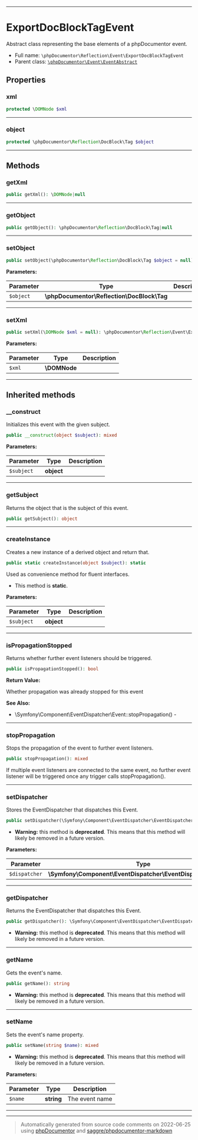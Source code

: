***

# ExportDocBlockTagEvent

Abstract class representing the base elements of a phpDocumentor event.



* Full name: `\phpDocumentor\Reflection\Event\ExportDocBlockTagEvent`
* Parent class: [`\phpDocumentor\Event\EventAbstract`](../../Event/EventAbstract.md)



## Properties


### xml



```php
protected \DOMNode $xml
```






***

### object



```php
protected \phpDocumentor\Reflection\DocBlock\Tag $object
```






***

## Methods


### getXml



```php
public getXml(): \DOMNode|null
```











***

### getObject



```php
public getObject(): \phpDocumentor\Reflection\DocBlock\Tag|null
```











***

### setObject



```php
public setObject(\phpDocumentor\Reflection\DocBlock\Tag $object = null): \phpDocumentor\Reflection\Event\ExportDocBlockTagEvent
```








**Parameters:**

| Parameter | Type | Description |
|-----------|------|-------------|
| `$object` | **\phpDocumentor\Reflection\DocBlock\Tag** |  |




***

### setXml



```php
public setXml(\DOMNode $xml = null): \phpDocumentor\Reflection\Event\ExportDocBlockTagEvent
```








**Parameters:**

| Parameter | Type | Description |
|-----------|------|-------------|
| `$xml` | **\DOMNode** |  |




***


## Inherited methods


### __construct

Initializes this event with the given subject.

```php
public __construct(object $subject): mixed
```








**Parameters:**

| Parameter | Type | Description |
|-----------|------|-------------|
| `$subject` | **object** |  |




***

### getSubject

Returns the object that is the subject of this event.

```php
public getSubject(): object
```











***

### createInstance

Creates a new instance of a derived object and return that.

```php
public static createInstance(object $subject): static
```

Used as convenience method for fluent interfaces.

* This method is **static**.




**Parameters:**

| Parameter | Type | Description |
|-----------|------|-------------|
| `$subject` | **object** |  |




***

### isPropagationStopped

Returns whether further event listeners should be triggered.

```php
public isPropagationStopped(): bool
```









**Return Value:**

Whether propagation was already stopped for this event


**See Also:**

* \Symfony\Component\EventDispatcher\Event::stopPropagation() - 

***

### stopPropagation

Stops the propagation of the event to further event listeners.

```php
public stopPropagation(): mixed
```

If multiple event listeners are connected to the same event, no
further event listener will be triggered once any trigger calls
stopPropagation().









***

### setDispatcher

Stores the EventDispatcher that dispatches this Event.

```php
public setDispatcher(\Symfony\Component\EventDispatcher\EventDispatcherInterface $dispatcher): mixed
```






* **Warning:** this method is **deprecated**. This means that this method will likely be removed in a future version.



**Parameters:**

| Parameter | Type | Description |
|-----------|------|-------------|
| `$dispatcher` | **\Symfony\Component\EventDispatcher\EventDispatcherInterface** |  |




***

### getDispatcher

Returns the EventDispatcher that dispatches this Event.

```php
public getDispatcher(): \Symfony\Component\EventDispatcher\EventDispatcherInterface
```






* **Warning:** this method is **deprecated**. This means that this method will likely be removed in a future version.






***

### getName

Gets the event's name.

```php
public getName(): string
```






* **Warning:** this method is **deprecated**. This means that this method will likely be removed in a future version.






***

### setName

Sets the event's name property.

```php
public setName(string $name): mixed
```






* **Warning:** this method is **deprecated**. This means that this method will likely be removed in a future version.



**Parameters:**

| Parameter | Type | Description |
|-----------|------|-------------|
| `$name` | **string** | The event name |




***


***
> Automatically generated from source code comments on 2022-06-25 using [phpDocumentor](http://www.phpdoc.org/) and [saggre/phpdocumentor-markdown](https://github.com/Saggre/phpDocumentor-markdown)
